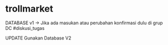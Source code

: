 # trollmarket
DATABASE v1 -> Jika ada masukan atau perubahan konfirmasi dulu di grup DC #diskusi_tugas

UPDATE
Gunakan Database V2

